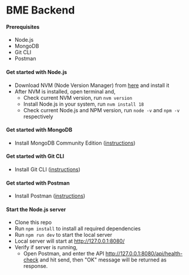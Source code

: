 # BME Backend

#### Prerequisites
- Node.js
- MongoDB
- Git CLI
- Postman

#### Get started with Node.js
- Download NVM (Node Version Manager) from [here](https://github.com/coreybutler/nvm-windows/releases) and install it
- After NVM is installed, open terminal and,
  - Check current NVM version, run `nvm version`
  - Install Node.js in your system, run `nvm install 18`
  - Check current Node.js and NPM version, run `node -v` and `npm -v` respectively

#### Get started with MongoDB
- Install MongoDB Community Edition ([instructions](https://docs.mongodb.com/manual/installation/#tutorials)) 

#### Get started with Git CLI
- Install Git CLI ([instructions](https://git-scm.com/download/win))

#### Get started with Postman
- Install Postman ([instructions](https://www.postman.com/downloads/))

#### Start the Node.js server
- Clone this repo
- Run `npm install` to install all required dependencies
- Run `npm run dev` to start the local server
- Local server will start at http://127.0.0.1:8080/
- Verify if server is running,
  - Open Postman, and enter the API http://127.0.0.1:8080/api/health-check and hit send, then "OK" message will be returned as response.
